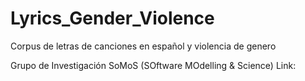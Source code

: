 # Lyrics_Gender_Violence
Corpus de letras de canciones en español y violencia de genero




Grupo de Investigación SoMoS (SOftware MOdelling & Science)
Link: [](https://dsi.face.ubiobio.cl/somos/)
